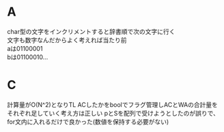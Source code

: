 # A
char型の文字をインクリメントすると辞書順で次の文字に行く  
文字も数字なんだからよく考えれば当たり前  
aは01100001  
bは01100010...  

# C  
計算量がO(N^2)となりTL
ACしたかをboolでフラグ管理しACとWAの合計量をそれぞれ足していく考え方は正しい
pとSを配列で受けようとしたのが誤りで、for文内に入れるだけで良かった(数値を保持する必要がない)